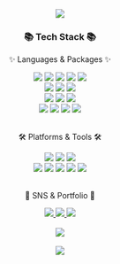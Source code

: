 <div align=center>
	<img src="https://capsule-render.vercel.app/api?type=waving&color=auto&height=200&section=header&text=Kexin%20Github!&fontSize=90" />	
</div>
<div align=center>
	<h3>📚 Tech Stack 📚</h3>
	<p>✨ Languages & Packages ✨</p>
</div>
<div align="center">
	<img src="https://img.shields.io/badge/Python-007396?style=flat&logo=Python&logoColor=white" />
	<img src="https://img.shields.io/badge/R-E34F26?style=flat&logo=R&logoColor=white" />
	<img src="https://img.shields.io/badge/SQL-1572B6?style=flat&logo=SQL&logoColor=white" />
	<img src="https://img.shields.io/badge/Spark-F7DF1E?style=flat&logo=apachespark&logoColor=white" />
	<img src="https://img.shields.io/badge/SparkMLib-FA991C?style=flat&logo=apachespark&logoColor=white" />
	<br>
	<img src="https://img.shields.io/badge/Beautifulsoup-A3DCBE?style=flat&logo=Beautifulsoup&logoColor=white" />
	<img src="https://img.shields.io/badge/Streamlit-E3A6AE?style=flat&logo=Streamlit&logoColor=white" />
	<img src="https://img.shields.io/badge/Selenium-FD866E?style=flat&logo=Selenium&logoColor=white" />
	<br>
	<img src="https://img.shields.io/badge/scikit-learn-F8E2CF?style=flat&logo=scikit-learn&logoColor=white" />
	<img src="https://img.shields.io/badge/Pandas-6FC7E1?style=flat&logo=Pandas&logoColor=white" />
	<img src="https://img.shields.io/badge/Numpy-FFA883?style=flat&logo=Numpy&logoColor=white" />
	<br>
	<img src="https://img.shields.io/badge/Oracle%20SQL-76819C?style=flat&logo=Oracle&logoColor=white" />
	<img src="https://img.shields.io/badge/MySQL-7BD1D2?style=flat&logo=MySQL&logoColor=white" />
	<img src="https://img.shields.io/badge/PostgreSQL-75BDE0?style=flat&logo=MariaDB&logoColor=white" />
	<img src="https://img.shields.io/badge/Linux-FCC624?style=flat&logo=Linux&logoColor=white" />
</div>
<br>
<div align=center>
	<p>🛠 Platforms & Tools 🛠</p>
</div>
<div align=center>
	<img src="https://img.shields.io/badge/Visual%20Studio%20Code-C3E5AE?style=flat&logo=VisualStudioCode&logoColor=white" />
 	<img src="https://img.shields.io/badge/Jupyter%20notebook-F1E1A6?style=flat&logo=Jupyter&logoColor=white" />
	<img src="https://img.shields.io/badge/Pycharm%20Studio%20Code-017CEE?style=flat&logo=Pycharm&logoColor=white" />
	<br>
	<img src="https://img.shields.io/badge/AWS-F8DC75?style=flat&logo=AmazonAWS&logoColor=white" />
	<img src="https://img.shields.io/badge/Tigergraph-B97A63?style=flat&logo=Tigergraph&logoColor=white" />
	<img src="https://img.shields.io/badge/Databricks-623CE4?style=flat&logo=Databricks&logoColor=white" />
	<img src="https://img.shields.io/badge/Tableau-FCB6D0?style=flat&logo=Tableau&logoColor=white" />
	<img src="https://img.shields.io/badge/GitHub-181717?style=flat&logo=GitHub&logoColor=white" />
</div>
<br>
<div align=center>
	<p>🎨 SNS & Portfolio 🎨</p>
</div>
<div align=center>
	<a href="cocoheart0128">
		<img src="https://img.shields.io/badge/wechat-30B980?style=flat&logo=wechat&logoColor=white" />
	</a>
	<a href="qiukexin95@naver.com">
		<img src="https://img.shields.io/badge/Mail-C7A48B?style=flat&logo=Gmail&logoColor=white" />
	</a>
	<a href="https://cocoheart0128.notion.site/eaa7a3b3c7f34e4bb9cce72e1b260a82">
		<img src="https://img.shields.io/badge/Notion-FFD159?style=flat&logo=Notion&logoColor=white" />
	</a>
	<br>
</div>
<div align=center>
	<br>
<img src="https://github-readme-stats.vercel.app/api/top-langs/?username=cocoheart0128&layout=compact">
<div align=center>
	<br>
<img src="https://github-readme-stats.vercel.app/api?username=cocoheart0128&show_icons=true">

<!--
**cocoheart0128/cocoheart0128** is a ✨ _special_ ✨ repository because its `README.md` (this file) appears on your GitHub profile.
Here are some ideas to get you started:

- 🔭 I’m currently working on ...
- 🌱 I’m currently learning ...
- 👯 I’m looking to collaborate on ...
- 🤔 I’m looking for help with ...
- 💬 Ask me about ...
- 📫 How to reach me: ...
- 😄 Pronouns: ...
- ⚡ Fun fact: ...
-->
